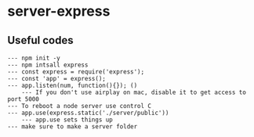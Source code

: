 # server-express

## Useful codes 

    --- npm init -y
    --- npm intsall express
    --- const express = require('express');
    --- const 'app' = express();
    --- app.listen(num, function(){}); ()
        --- If you don't use airplay on mac, disable it to get access to port 5000
    --- To reboot a node server use control C
    --- app.use(express.static('./server/public'))
        --- app.use sets things up
    --- make sure to make a server folder